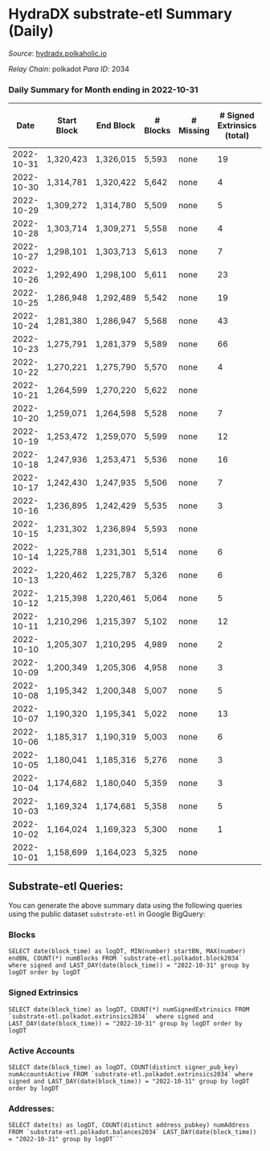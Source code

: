 # HydraDX substrate-etl Summary (Daily)

_Source_: [hydradx.polkaholic.io](https://hydradx.polkaholic.io)

*Relay Chain*: polkadot
*Para ID*: 2034



### Daily Summary for Month ending in 2022-10-31


| Date | Start Block | End Block | # Blocks | # Missing | # Signed Extrinsics (total) | # Active Accounts | # Addresses with Balances | # Events | # Transfers | # XCM Transfers In | # XCM Transfers Out |
| ---- | ----------- | --------- | -------- | --------- | --------------------------- | ----------------- | ------------------------- | -------- | ----------- | ------------------ | ------------------- |
| 2022-10-31 | 1,320,423 | 1,326,015 | 5,593 | none | 19 | 19 | 21,155 | 17,138 |   |   |   |
| 2022-10-30 | 1,314,781 | 1,320,422 | 5,642 | none | 4 | 3 | 21,155 | 17,245 |   |   |   |
| 2022-10-29 | 1,309,272 | 1,314,780 | 5,509 | none | 5 | 3 |  | 16,789 |   |   |   |
| 2022-10-28 | 1,303,714 | 1,309,271 | 5,558 | none | 4 | 3 |  | 16,993 |   |   |   |
| 2022-10-27 | 1,298,101 | 1,303,713 | 5,613 | none | 7 | 6 | 21,154 | 17,174 |   |   |   |
| 2022-10-26 | 1,292,490 | 1,298,100 | 5,611 | none | 23 | 18 | 21,153 | 17,139 |   |   |   |
| 2022-10-25 | 1,286,948 | 1,292,489 | 5,542 | none | 19 | 16 |  | 16,989 |   |   |   |
| 2022-10-24 | 1,281,380 | 1,286,947 | 5,568 | none | 43 | 33 | 21,150 | 17,140 |   |   |   |
| 2022-10-23 | 1,275,791 | 1,281,379 | 5,589 | none | 66 | 47 | 21,150 | 17,188 |   |   |   |
| 2022-10-22 | 1,270,221 | 1,275,790 | 5,570 | none | 4 | 3 | 21,150 | 17,036 | 3  |   |   |
| 2022-10-21 | 1,264,599 | 1,270,220 | 5,622 | none |  |  | 21,150 | 17,174 |   |   |   |
| 2022-10-20 | 1,259,071 | 1,264,598 | 5,528 | none | 7 | 5 |  | 16,858 |   |   |   |
| 2022-10-19 | 1,253,472 | 1,259,070 | 5,599 | none | 12 | 6 |  | 17,132 |   |   |   |
| 2022-10-18 | 1,247,936 | 1,253,471 | 5,536 | none | 16 | 8 |  | 16,961 |   |   |   |
| 2022-10-17 | 1,242,430 | 1,247,935 | 5,506 | none | 7 | 6 | 21,149 | 16,783 |   |   |   |
| 2022-10-16 | 1,236,895 | 1,242,429 | 5,535 | none | 3 | 2 | 21,149 | 16,920 |   |   |   |
| 2022-10-15 | 1,231,302 | 1,236,894 | 5,593 | none |  |  | 21,149 | 17,023 |   |   |   |
| 2022-10-14 | 1,225,788 | 1,231,301 | 5,514 | none | 6 | 6 | 21,149 | 16,869 |   |   |   |
| 2022-10-13 | 1,220,462 | 1,225,787 | 5,326 | none | 6 | 4 |  | 16,237 |   |   |   |
| 2022-10-12 | 1,215,398 | 1,220,461 | 5,064 | none | 5 | 3 | 21,149 | 15,512 |   |   |   |
| 2022-10-11 | 1,210,296 | 1,215,397 | 5,102 | none | 12 | 3 | 21,149 | 15,575 |   |   |   |
| 2022-10-10 | 1,205,307 | 1,210,295 | 4,989 | none | 2 | 2 | 21,149 | 15,221 |   |   |   |
| 2022-10-09 | 1,200,349 | 1,205,306 | 4,958 | none | 3 | 1 | 21,149 | 15,127 |   |   |   |
| 2022-10-08 | 1,195,342 | 1,200,348 | 5,007 | none | 5 | 5 | 21,149 | 15,280 |   |   |   |
| 2022-10-07 | 1,190,320 | 1,195,341 | 5,022 | none | 13 | 9 | 21,149 | 15,414 |   |   |   |
| 2022-10-06 | 1,185,317 | 1,190,319 | 5,003 | none | 6 | 5 | 21,149 | 15,274 |   |   |   |
| 2022-10-05 | 1,180,041 | 1,185,316 | 5,276 | none | 3 | 2 | 21,148 | 16,084 |   |   |   |
| 2022-10-04 | 1,174,682 | 1,180,040 | 5,359 | none | 3 | 3 | 21,148 | 16,392 |   |   |   |
| 2022-10-03 | 1,169,324 | 1,174,681 | 5,358 | none | 5 | 5 |  | 16,338 |   |   |   |
| 2022-10-02 | 1,164,024 | 1,169,323 | 5,300 | none | 1 | 1 |  | 16,150 |   |   |   |
| 2022-10-01 | 1,158,699 | 1,164,023 | 5,325 | none |  |  |  | 16,284 |   |   |   |

## Substrate-etl Queries:
You can generate the above summary data using the following queries using the public dataset `substrate-etl` in Google BigQuery:


### Blocks
```
SELECT date(block_time) as logDT, MIN(number) startBN, MAX(number) endBN, COUNT(*) numBlocks FROM `substrate-etl.polkadot.block2034`  where signed and LAST_DAY(date(block_time)) = "2022-10-31" group by logDT order by logDT
```


### Signed Extrinsics
```
SELECT date(block_time) as logDT, COUNT(*) numSignedExtrinsics FROM `substrate-etl.polkadot.extrinsics2034`  where signed and LAST_DAY(date(block_time)) = "2022-10-31" group by logDT order by logDT
```


### Active Accounts
```
SELECT date(block_time) as logDT, COUNT(distinct signer_pub_key) numAccountsActive FROM `substrate-etl.polkadot.extrinsics2034` where signed and LAST_DAY(date(block_time)) = "2022-10-31" group by logDT order by logDT
```


### Addresses:
```
SELECT date(ts) as logDT, COUNT(distinct address_pubkey) numAddress FROM `substrate-etl.polkadot.balances2034` LAST_DAY(date(block_time)) = "2022-10-31" group by logDT```

